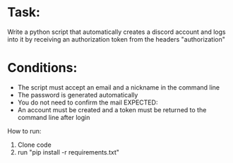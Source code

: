 # Task:
Write a python script that automatically creates a discord account and logs into it by receiving an authorization token from the headers "authorization"

# Conditions:
- The script must accept an email and a nickname in the command line
- The password is generated automatically
- You do not need to confirm the mail
EXPECTED:
- An account must be created and a token must be returned to the command line after login

How to run:
1) Clone code
2) run "pip install -r requirements.txt"
